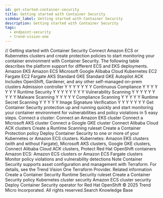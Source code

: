 ```yaml
---
id: get-started-container-security
title: Getting started with Container Security
sidebar_label: Getting started with Container Security
description: Getting started with Container Security
tags:
  - endpoint-security
  - trend-vision-one
---
```


/*<![CDATA[*/ $('#title').html($('meta[name=map-description]').attr('content')); /*]]>*/ Getting started with Container Security Connect Amazon ECS or Kubernetes clusters and create protection policies to start monitoring your container environment with Container Security. The following table describes the platform support for different ECS and EKS deployments. Amazon EKS Amazon ECS Microsoft Google Alibaba Cloud Kubernetes EC2 Fargate EC2 Fargate AKS Standard GKE Standard GKE Autopilot ACK Includes OpenShift, Gardener, and any other self-managed on-prem clusters Admission controller Y Y Y Y Y Y Y Continuous Compliance Y Y Y Y Y Y Y Runtime Security Y Y Y Y Y Y Y Y Vulnerability Scanning Y Y Y Y Y Y Y Y Y Malware Scanning Y Y Y Y Y Compliance Scanning Y Y Y Y Y Runtime Secret Scanning Y Y Y Y Y Image Signature Verification Y Y Y Y Y Y Y Get Container Security protection up and running quickly and start monitoring your container environment for vulnerabilities and policy violations in 5 easy steps. Connect a cluster: Connect an Amazon EKS cluster Connect a Microsoft AKS cluster Connect a Google GKE cluster Connect Alibaba Cloud ACK clusters Create a Runtime Scanning ruleset Create a Container Protection policy Deploy Container Security to one or more of your Kubernetes or Amazon ECS clusters. Kubernetes: Amazon EKS clusters (with and without Fargate), Microsoft AKS clusters, Google GKE clusters, Connect Alibaba Cloud ACK clusters, Protect Red Hat OpenShift containers Amazon ECS: Amazon ECS clusters or Amazon ECS Fargate clusters Monitor policy violations and vulnerability detections Note Container Security supports asset configuration and management with Terraform. For details, see the Trend Vision One Terraform Provider. Related information Create a Container Security Runtime Security ruleset Create a Container Security policy Kubernetes cluster security Amazon ECS cluster security Deploy Container Security operator for Red Hat OpenShift © 2025 Trend Micro Incorporated. All rights reserved.Search Knowledge Base